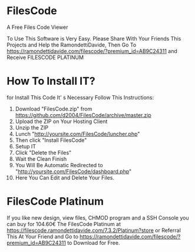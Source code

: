 # FilesCode
A Free Files Code Viewer

To Use This Software is Very Easy. Please Share With Your Friends This Projects and Help the RamondettiDavide, Then Go To https://ramondettidavide.com/filescode/?premium_id=AB9C24311 and Receive FILESCODE PLATINUM

# How To Install IT? 
for Install This Code It' s Necessary Follow This Instructions: 

1. Download "FilesCode.zip" from https://github.com/d2004/FilesCode/archive/master.zip
2. Upload the ZIP on Your Hosting Client 
3. Unzip the ZIP 
4. Lunch "http://yoursite.com/FilesCode/luncher.php" 
5. Then click "Install FilesCode" 
6. Setup IT 
7. Click "Delete the Files" 
8. Wait the Clean Finish 
9. You Will Be Automatic Redirected to "http://yoursite.com/FilesCode/dashboard.php" 
10. Here You Can Edit and Delete Your Files. 

# FilesCode Platinum 
If you like new design, view files, CHMOD program and a SSH Console you can buy for 104.60€ The FilesCode Platinum at https://filescode.ramondettidavide.com/7.3.2/Platinum?store or Referral This At Your Friend and Go to https://ramondettidavide.com/filescode/?premium_id=AB9C24311 to Download for Free. 
